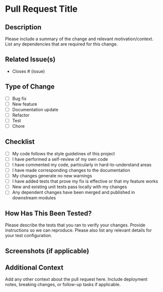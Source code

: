 # Pull Request Title

## Description
Please include a summary of the change and relevant motivation/context. List any dependencies that are required for this change.

## Related Issue(s)
- Closes # (issue)

## Type of Change
- [ ] Bug fix
- [ ] New feature
- [ ] Documentation update
- [ ] Refactor
- [ ] Test
- [ ] Chore

## Checklist
- [ ] My code follows the style guidelines of this project
- [ ] I have performed a self-review of my own code
- [ ] I have commented my code, particularly in hard-to-understand areas
- [ ] I have made corresponding changes to the documentation
- [ ] My changes generate no new warnings
- [ ] I have added tests that prove my fix is effective or that my feature works
- [ ] New and existing unit tests pass locally with my changes
- [ ] Any dependent changes have been merged and published in downstream modules

## How Has This Been Tested?
Please describe the tests that you ran to verify your changes. Provide instructions so we can reproduce. Please also list any relevant details for your test configuration.

## Screenshots (if applicable)

## Additional Context
Add any other context about the pull request here. Include deployment notes, breaking changes, or follow-up tasks if applicable.